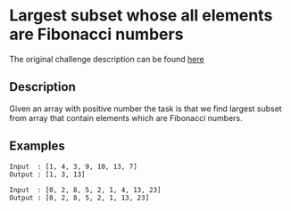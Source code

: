 # Largest subset whose all elements are Fibonacci numbers

The original challenge description can be found [here](https://www.geeksforgeeks.org/largest-subset-whose-all-elements-are-fibonacci-numbers/)

## Description

Given an array with positive number the task is that we find largest subset from array that contain elements which are Fibonacci numbers.

## Examples

```
Input  : [1, 4, 3, 9, 10, 13, 7]
Output : [1, 3, 13]
```

```
Input  : [0, 2, 8, 5, 2, 1, 4, 13, 23]
Output : [0, 2, 8, 5, 2, 1, 13, 23]
```

